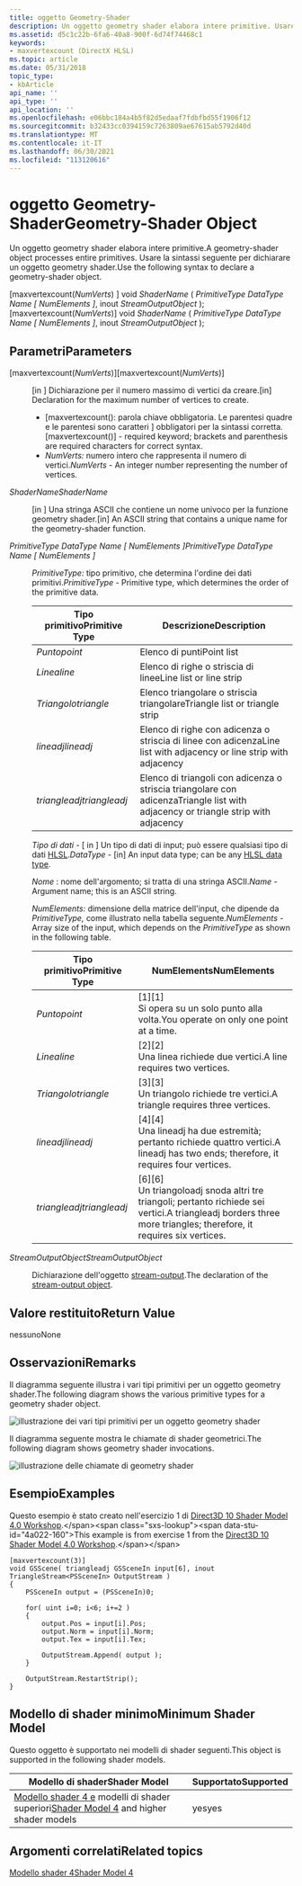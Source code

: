 ```yaml
---
title: oggetto Geometry-Shader
description: Un oggetto geometry shader elabora intere primitive. Usare la sintassi seguente per dichiarare un oggetto geometry shader.
ms.assetid: d5c1c22b-6fa6-40a8-900f-6d74f74468c1
keywords:
- maxvertexcount (DirectX HLSL)
ms.topic: article
ms.date: 05/31/2018
topic_type:
- kbArticle
api_name: ''
api_type: ''
api_location: ''
ms.openlocfilehash: e06bbc184a4b5f82d5edaaf7fdbfbd55f1906f12
ms.sourcegitcommit: b32433cc0394159c7263809ae67615ab5792d40d
ms.translationtype: MT
ms.contentlocale: it-IT
ms.lasthandoff: 06/30/2021
ms.locfileid: "113120616"
---
```

# <a name="geometry-shader-object"></a><span data-ttu-id="4a022-105">oggetto Geometry-Shader</span><span class="sxs-lookup"><span data-stu-id="4a022-105">Geometry-Shader Object</span></span>

<span data-ttu-id="4a022-106">Un oggetto geometry shader elabora intere primitive.</span><span class="sxs-lookup"><span data-stu-id="4a022-106">A geometry-shader object processes entire primitives.</span></span> <span data-ttu-id="4a022-107">Usare la sintassi seguente per dichiarare un oggetto geometry shader.</span><span class="sxs-lookup"><span data-stu-id="4a022-107">Use the following syntax to declare a geometry-shader object.</span></span>

<span data-ttu-id="4a022-108">\[maxvertexcount(*NumVerts*) \] void *ShaderName* ( *PrimitiveType DataType Name \[ NumElements \]*, inout *StreamOutputObject* );</span><span class="sxs-lookup"><span data-stu-id="4a022-108">\[maxvertexcount(*NumVerts*)\] void *ShaderName* (   *PrimitiveType DataType Name \[ NumElements \]*,   inout *StreamOutputObject*  );</span></span>



 

## <a name="parameters"></a><span data-ttu-id="4a022-109">Parametri</span><span class="sxs-lookup"><span data-stu-id="4a022-109">Parameters</span></span>

<dl> <dt>

<span data-ttu-id="4a022-110"><span id="_maxvertexcount_NumVerts__"></span><span id="_maxvertexcount_numverts__"></span><span id="_MAXVERTEXCOUNT_NUMVERTS__"></span>\[maxvertexcount(*NumVerts*)\]</span><span class="sxs-lookup"><span data-stu-id="4a022-110"><span id="_maxvertexcount_NumVerts__"></span><span id="_maxvertexcount_numverts__"></span><span id="_MAXVERTEXCOUNT_NUMVERTS__"></span>\[maxvertexcount(*NumVerts*)\]</span></span>
</dt> <dd>

<span data-ttu-id="4a022-111">\[in \] Dichiarazione per il numero massimo di vertici da creare.</span><span class="sxs-lookup"><span data-stu-id="4a022-111">\[in\] Declaration for the maximum number of vertices to create.</span></span>

-   <span data-ttu-id="4a022-112">\[maxvertexcount(): parola chiave obbligatoria. Le parentesi quadre e le parentesi sono caratteri \] obbligatori per la sintassi corretta.</span><span class="sxs-lookup"><span data-stu-id="4a022-112">\[maxvertexcount()\] - required keyword; brackets and parenthesis are required characters for correct syntax.</span></span>
-   <span data-ttu-id="4a022-113">*NumVerts:* numero intero che rappresenta il numero di vertici.</span><span class="sxs-lookup"><span data-stu-id="4a022-113">*NumVerts* - An integer number representing the number of vertices.</span></span>

</dd> <dt>

<span data-ttu-id="4a022-114"><span id="ShaderName"></span><span id="shadername"></span><span id="SHADERNAME"></span>*ShaderName*</span><span class="sxs-lookup"><span data-stu-id="4a022-114"><span id="ShaderName"></span><span id="shadername"></span><span id="SHADERNAME"></span>*ShaderName*</span></span>
</dt> <dd>

<span data-ttu-id="4a022-115">\[in \] Una stringa ASCII che contiene un nome univoco per la funzione geometry shader.</span><span class="sxs-lookup"><span data-stu-id="4a022-115">\[in\] An ASCII string that contains a unique name for the geometry-shader function.</span></span>

</dd> <dt>

<span data-ttu-id="4a022-116"><span id="PrimitiveType_DataType_Name___NumElements__"></span><span id="primitivetype_datatype_name___numelements__"></span><span id="PRIMITIVETYPE_DATATYPE_NAME___NUMELEMENTS__"></span>*PrimitiveType DataType Name \[ NumElements \]*</span><span class="sxs-lookup"><span data-stu-id="4a022-116"><span id="PrimitiveType_DataType_Name___NumElements__"></span><span id="primitivetype_datatype_name___numelements__"></span><span id="PRIMITIVETYPE_DATATYPE_NAME___NUMELEMENTS__"></span>*PrimitiveType DataType Name \[ NumElements \]*</span></span>
</dt> <dd>

<span data-ttu-id="4a022-117">*PrimitiveType:* tipo primitivo, che determina l'ordine dei dati primitivi.</span><span class="sxs-lookup"><span data-stu-id="4a022-117">*PrimitiveType* - Primitive type, which determines the order of the primitive data.</span></span>



| <span data-ttu-id="4a022-118">Tipo primitivo</span><span class="sxs-lookup"><span data-stu-id="4a022-118">Primitive Type</span></span> | <span data-ttu-id="4a022-119">Descrizione</span><span class="sxs-lookup"><span data-stu-id="4a022-119">Description</span></span>                                                   |
|----------------|---------------------------------------------------------------|
| <span data-ttu-id="4a022-120">*Punto*</span><span class="sxs-lookup"><span data-stu-id="4a022-120">*point*</span></span>        | <span data-ttu-id="4a022-121">Elenco di punti</span><span class="sxs-lookup"><span data-stu-id="4a022-121">Point list</span></span>                                                    |
| <span data-ttu-id="4a022-122">*Linea*</span><span class="sxs-lookup"><span data-stu-id="4a022-122">*line*</span></span>         | <span data-ttu-id="4a022-123">Elenco di righe o striscia di linee</span><span class="sxs-lookup"><span data-stu-id="4a022-123">Line list or line strip</span></span>                                       |
| <span data-ttu-id="4a022-124">*Triangolo*</span><span class="sxs-lookup"><span data-stu-id="4a022-124">*triangle*</span></span>     | <span data-ttu-id="4a022-125">Elenco triangolare o striscia triangolare</span><span class="sxs-lookup"><span data-stu-id="4a022-125">Triangle list or triangle strip</span></span>                               |
| <span data-ttu-id="4a022-126">*lineadj*</span><span class="sxs-lookup"><span data-stu-id="4a022-126">*lineadj*</span></span>      | <span data-ttu-id="4a022-127">Elenco di righe con adicenza o striscia di linee con adicenza</span><span class="sxs-lookup"><span data-stu-id="4a022-127">Line list with adjacency or line strip with adjacency</span></span>         |
| <span data-ttu-id="4a022-128">*triangleadj*</span><span class="sxs-lookup"><span data-stu-id="4a022-128">*triangleadj*</span></span>  | <span data-ttu-id="4a022-129">Elenco di triangoli con adicenza o striscia triangolare con adicenza</span><span class="sxs-lookup"><span data-stu-id="4a022-129">Triangle list with adjacency or triangle strip with adjacency</span></span> |



 

<span data-ttu-id="4a022-130">*Tipo di dati*  -  \[ in \] Un tipo di dati di input; può essere qualsiasi tipo di dati [HLSL](dx-graphics-hlsl-data-types.md).</span><span class="sxs-lookup"><span data-stu-id="4a022-130">*DataType* - \[in\] An input data type; can be any [HLSL data type](dx-graphics-hlsl-data-types.md).</span></span>

<span data-ttu-id="4a022-131">*Nome* : nome dell'argomento; si tratta di una stringa ASCII.</span><span class="sxs-lookup"><span data-stu-id="4a022-131">*Name* - Argument name; this is an ASCII string.</span></span>

<span data-ttu-id="4a022-132">*NumElements:* dimensione della matrice dell'input, che dipende da *PrimitiveType,* come illustrato nella tabella seguente.</span><span class="sxs-lookup"><span data-stu-id="4a022-132">*NumElements* - Array size of the input, which depends on the *PrimitiveType* as shown in the following table.</span></span>

| <span data-ttu-id="4a022-133">Tipo primitivo</span><span class="sxs-lookup"><span data-stu-id="4a022-133">Primitive Type</span></span> | <span data-ttu-id="4a022-134">NumElements</span><span class="sxs-lookup"><span data-stu-id="4a022-134">NumElements</span></span>                                                                                                  |
|----------------|--------------------------------------------------------------------------------------------------------------|
| <span data-ttu-id="4a022-135">*Punto*</span><span class="sxs-lookup"><span data-stu-id="4a022-135">*point*</span></span>        | <span data-ttu-id="4a022-136">\[1\]</span><span class="sxs-lookup"><span data-stu-id="4a022-136">\[1\]</span></span><br/> <span data-ttu-id="4a022-137">Si opera su un solo punto alla volta.</span><span class="sxs-lookup"><span data-stu-id="4a022-137">You operate on only one point at a time.</span></span><br/>                                         |
| <span data-ttu-id="4a022-138">*Linea*</span><span class="sxs-lookup"><span data-stu-id="4a022-138">*line*</span></span>         | <span data-ttu-id="4a022-139">\[2\]</span><span class="sxs-lookup"><span data-stu-id="4a022-139">\[2\]</span></span><br/> <span data-ttu-id="4a022-140">Una linea richiede due vertici.</span><span class="sxs-lookup"><span data-stu-id="4a022-140">A line requires two vertices.</span></span><br/>                                                    |
| <span data-ttu-id="4a022-141">*Triangolo*</span><span class="sxs-lookup"><span data-stu-id="4a022-141">*triangle*</span></span>     | <span data-ttu-id="4a022-142">\[3\]</span><span class="sxs-lookup"><span data-stu-id="4a022-142">\[3\]</span></span><br/> <span data-ttu-id="4a022-143">Un triangolo richiede tre vertici.</span><span class="sxs-lookup"><span data-stu-id="4a022-143">A triangle requires three vertices.</span></span><br/>                                              |
| <span data-ttu-id="4a022-144">*lineadj*</span><span class="sxs-lookup"><span data-stu-id="4a022-144">*lineadj*</span></span>      | <span data-ttu-id="4a022-145">\[4\]</span><span class="sxs-lookup"><span data-stu-id="4a022-145">\[4\]</span></span><br/> <span data-ttu-id="4a022-146">Una lineadj ha due estremità; pertanto richiede quattro vertici.</span><span class="sxs-lookup"><span data-stu-id="4a022-146">A lineadj has two ends; therefore, it requires four vertices.</span></span><br/>                    |
| <span data-ttu-id="4a022-147">*triangleadj*</span><span class="sxs-lookup"><span data-stu-id="4a022-147">*triangleadj*</span></span>  | <span data-ttu-id="4a022-148">\[6\]</span><span class="sxs-lookup"><span data-stu-id="4a022-148">\[6\]</span></span><br/> <span data-ttu-id="4a022-149">Un triangoloadj snoda altri tre triangoli; pertanto richiede sei vertici.</span><span class="sxs-lookup"><span data-stu-id="4a022-149">A triangleadj borders three more triangles; therefore, it requires six vertices.</span></span><br/> |



 

</dd> <dt>

<span data-ttu-id="4a022-150"><span id="StreamOutputObject"></span><span id="streamoutputobject"></span><span id="STREAMOUTPUTOBJECT"></span>*StreamOutputObject*</span><span class="sxs-lookup"><span data-stu-id="4a022-150"><span id="StreamOutputObject"></span><span id="streamoutputobject"></span><span id="STREAMOUTPUTOBJECT"></span>*StreamOutputObject*</span></span>
</dt> <dd>

<span data-ttu-id="4a022-151">Dichiarazione dell'oggetto [stream-output](dx-graphics-hlsl-so-type.md).</span><span class="sxs-lookup"><span data-stu-id="4a022-151">The declaration of the [stream-output object](dx-graphics-hlsl-so-type.md).</span></span>

</dd> </dl>

## <a name="return-value"></a><span data-ttu-id="4a022-152">Valore restituito</span><span class="sxs-lookup"><span data-stu-id="4a022-152">Return Value</span></span>

<span data-ttu-id="4a022-153">nessuno</span><span class="sxs-lookup"><span data-stu-id="4a022-153">None</span></span>

## <a name="remarks"></a><span data-ttu-id="4a022-154">Osservazioni</span><span class="sxs-lookup"><span data-stu-id="4a022-154">Remarks</span></span>

<span data-ttu-id="4a022-155">Il diagramma seguente illustra i vari tipi primitivi per un oggetto geometry shader.</span><span class="sxs-lookup"><span data-stu-id="4a022-155">The following diagram shows the various primitive types for a geometry shader object.</span></span>

![illustrazione dei vari tipi primitivi per un oggetto geometry shader](images/d3d11-gsinputs1.png)

<span data-ttu-id="4a022-157">Il diagramma seguente mostra le chiamate di shader geometrici.</span><span class="sxs-lookup"><span data-stu-id="4a022-157">The following diagram shows geometry shader invocations.</span></span>

![illustrazione delle chiamate di geometry shader](images/d3d11-gsinputs2.png)

## <a name="examples"></a><span data-ttu-id="4a022-159">Esempio</span><span class="sxs-lookup"><span data-stu-id="4a022-159">Examples</span></span>

<span data-ttu-id="4a022-160">Questo esempio è stato creato nell'esercizio 1 di [Direct3D 10 Shader Model 4.0 Workshop](https://msdn.microsoft.com/library/Ee416554(v=VS.85).aspx).</span><span class="sxs-lookup"><span data-stu-id="4a022-160">This example is from exercise 1 from the [Direct3D 10 Shader Model 4.0 Workshop](https://msdn.microsoft.com/library/Ee416554(v=VS.85).aspx).</span></span>


```
[maxvertexcount(3)]
void GSScene( triangleadj GSSceneIn input[6], inout TriangleStream<PSSceneIn> OutputStream )
{   
    PSSceneIn output = (PSSceneIn)0;

    for( uint i=0; i<6; i+=2 )
    {
        output.Pos = input[i].Pos;
        output.Norm = input[i].Norm;
        output.Tex = input[i].Tex;
        
        OutputStream.Append( output );
    }
    
    OutputStream.RestartStrip();
}
```



## <a name="minimum-shader-model"></a><span data-ttu-id="4a022-161">Modello di shader minimo</span><span class="sxs-lookup"><span data-stu-id="4a022-161">Minimum Shader Model</span></span>

<span data-ttu-id="4a022-162">Questo oggetto è supportato nei modelli di shader seguenti.</span><span class="sxs-lookup"><span data-stu-id="4a022-162">This object is supported in the following shader models.</span></span>



| <span data-ttu-id="4a022-163">Modello di shader</span><span class="sxs-lookup"><span data-stu-id="4a022-163">Shader Model</span></span>                                                        | <span data-ttu-id="4a022-164">Supportato</span><span class="sxs-lookup"><span data-stu-id="4a022-164">Supported</span></span> |
|---------------------------------------------------------------------|-----------|
| <span data-ttu-id="4a022-165">[Modello shader 4 e](dx-graphics-hlsl-sm4.md) modelli di shader superiori</span><span class="sxs-lookup"><span data-stu-id="4a022-165">[Shader Model 4](dx-graphics-hlsl-sm4.md) and higher shader models</span></span> | <span data-ttu-id="4a022-166">yes</span><span class="sxs-lookup"><span data-stu-id="4a022-166">yes</span></span>       |



 

## <a name="related-topics"></a><span data-ttu-id="4a022-167">Argomenti correlati</span><span class="sxs-lookup"><span data-stu-id="4a022-167">Related topics</span></span>

<dl> <dt>

[<span data-ttu-id="4a022-168">Modello shader 4</span><span class="sxs-lookup"><span data-stu-id="4a022-168">Shader Model 4</span></span>](dx-graphics-hlsl-sm4.md)
</dt> </dl>

 

 





